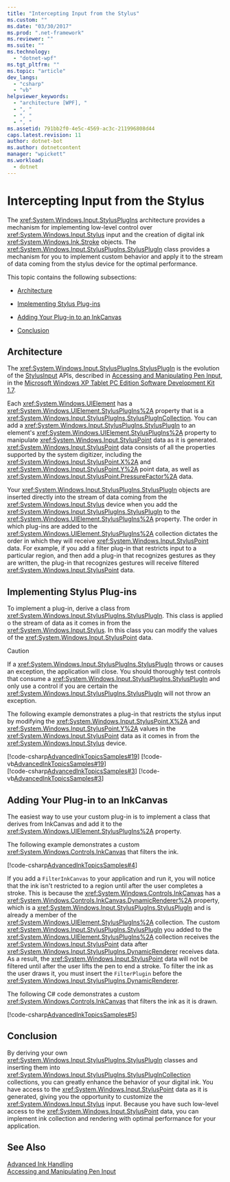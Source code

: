 ```yaml
---
title: "Intercepting Input from the Stylus"
ms.custom: ""
ms.date: "03/30/2017"
ms.prod: ".net-framework"
ms.reviewer: ""
ms.suite: ""
ms.technology: 
  - "dotnet-wpf"
ms.tgt_pltfrm: ""
ms.topic: "article"
dev_langs: 
  - "csharp"
  - "vb"
helpviewer_keywords: 
  - "architecture [WPF], "
  - ", "
  - ", "
  - ", "
ms.assetid: 791bb2f0-4e5c-4569-ac3c-211996808d44
caps.latest.revision: 11
author: dotnet-bot
ms.author: dotnetcontent
manager: "wpickett"
ms.workload: 
  - dotnet
---
```

# Intercepting Input from the Stylus
The <xref:System.Windows.Input.StylusPlugIns> architecture provides a mechanism for implementing low-level control over <xref:System.Windows.Input.Stylus> input and the creation of digital ink <xref:System.Windows.Ink.Stroke> objects. The <xref:System.Windows.Input.StylusPlugIns.StylusPlugIn> class provides a mechanism for you to implement custom behavior and apply it to the stream of data coming from the stylus device for the optimal performance.  
  
 This topic contains the following subsections:  
  
-   [Architecture](#Architecture)  
  
-   [Implementing Stylus Plug-ins](#ImplementingStylusPlugins)  
  
-   [Adding Your Plug-in to an InkCanvas](#AddingYourPluginToAnInkCanvas)  
  
-   [Conclusion](#Conclusion)  
  
<a name="Architecture"></a>   
## Architecture  
 The <xref:System.Windows.Input.StylusPlugIns.StylusPlugIn> is the evolution of the [StylusInput](http://go.microsoft.com/fwlink/?LinkId=50753&clcid=0x409) APIs, described in [Accessing and Manipulating Pen Input](http://go.microsoft.com/fwlink/?LinkId=50752&clcid=0x409), in the [Microsoft Windows XP Tablet PC Edition Software Development Kit 1.7](http://go.microsoft.com/fwlink/?linkid=11782&clcid=0x409).  
  
 Each <xref:System.Windows.UIElement> has a <xref:System.Windows.UIElement.StylusPlugIns%2A> property that is a <xref:System.Windows.Input.StylusPlugIns.StylusPlugInCollection>. You can add a <xref:System.Windows.Input.StylusPlugIns.StylusPlugIn> to an element's <xref:System.Windows.UIElement.StylusPlugIns%2A> property to manipulate <xref:System.Windows.Input.StylusPoint> data as it is generated. <xref:System.Windows.Input.StylusPoint> data consists of all the properties supported by the system digitizer, including the <xref:System.Windows.Input.StylusPoint.X%2A> and <xref:System.Windows.Input.StylusPoint.Y%2A> point data, as well as <xref:System.Windows.Input.StylusPoint.PressureFactor%2A> data.  
  
 Your <xref:System.Windows.Input.StylusPlugIns.StylusPlugIn> objects are inserted directly into the stream of data coming from the <xref:System.Windows.Input.Stylus> device when you add the <xref:System.Windows.Input.StylusPlugIns.StylusPlugIn> to the <xref:System.Windows.UIElement.StylusPlugIns%2A> property. The order in which plug-ins are added to the <xref:System.Windows.UIElement.StylusPlugIns%2A> collection dictates the order in which they will receive <xref:System.Windows.Input.StylusPoint> data. For example, if you add a filter plug-in that restricts input to a particular region, and then add a plug-in that recognizes gestures as they are written, the plug-in that recognizes gestures will receive filtered <xref:System.Windows.Input.StylusPoint> data.  
  
<a name="ImplementingStylusPlugins"></a>   
## Implementing Stylus Plug-ins  
 To implement a plug-in, derive a class from <xref:System.Windows.Input.StylusPlugIns.StylusPlugIn>. This class is applied o the stream of data as it comes in from the <xref:System.Windows.Input.Stylus>. In this class you can modify the values of the <xref:System.Windows.Input.StylusPoint> data.  
  
> [!CAUTION]
>  If a <xref:System.Windows.Input.StylusPlugIns.StylusPlugIn> throws or causes an exception, the application will close. You should thoroughly test controls that consume a <xref:System.Windows.Input.StylusPlugIns.StylusPlugIn> and only use a control if you are certain the <xref:System.Windows.Input.StylusPlugIns.StylusPlugIn> will not throw an exception.  
  
 The following example demonstrates a plug-in that restricts the stylus input by modifying the <xref:System.Windows.Input.StylusPoint.X%2A> and <xref:System.Windows.Input.StylusPoint.Y%2A> values in the <xref:System.Windows.Input.StylusPoint> data as it comes in from the <xref:System.Windows.Input.Stylus> device.  
  
 [!code-csharp[AdvancedInkTopicsSamples#19](../../../../samples/snippets/csharp/VS_Snippets_Wpf/AdvancedInkTopicsSamples/CSharp/DynamicRenderer.cs#19)]
 [!code-vb[AdvancedInkTopicsSamples#19](../../../../samples/snippets/visualbasic/VS_Snippets_Wpf/AdvancedInkTopicsSamples/VisualBasic/DynamicRenderer.vb#19)]  
[!code-csharp[AdvancedInkTopicsSamples#3](../../../../samples/snippets/csharp/VS_Snippets_Wpf/AdvancedInkTopicsSamples/CSharp/DynamicRenderer.cs#3)]
[!code-vb[AdvancedInkTopicsSamples#3](../../../../samples/snippets/visualbasic/VS_Snippets_Wpf/AdvancedInkTopicsSamples/VisualBasic/DynamicRenderer.vb#3)]  
  
<a name="AddingYourPluginToAnInkCanvas"></a>   
## Adding Your Plug-in to an InkCanvas  
 The easiest way to use your custom plug-in is to implement a class that derives from InkCanvas and add it to the <xref:System.Windows.UIElement.StylusPlugIns%2A> property.  
  
 The following example demonstrates a custom <xref:System.Windows.Controls.InkCanvas> that filters the ink.  
  
 [!code-csharp[AdvancedInkTopicsSamples#4](../../../../samples/snippets/csharp/VS_Snippets_Wpf/AdvancedInkTopicsSamples/CSharp/Window1.xaml.cs#4)]  
  
 If you add a `FilterInkCanvas` to your application and run it, you will notice that the ink isn't restricted to a region until after the user completes a stroke. This is because the <xref:System.Windows.Controls.InkCanvas> has a <xref:System.Windows.Controls.InkCanvas.DynamicRenderer%2A> property, which is a <xref:System.Windows.Input.StylusPlugIns.StylusPlugIn> and is already a member of the <xref:System.Windows.UIElement.StylusPlugIns%2A> collection. The custom <xref:System.Windows.Input.StylusPlugIns.StylusPlugIn> you added to the <xref:System.Windows.UIElement.StylusPlugIns%2A> collection receives the <xref:System.Windows.Input.StylusPoint> data after <xref:System.Windows.Input.StylusPlugIns.DynamicRenderer> receives data. As a result, the <xref:System.Windows.Input.StylusPoint> data will not be filtered until after the user lifts the pen to end a stroke. To filter the ink as the user draws it, you must insert the `FilterPlugin` before the <xref:System.Windows.Input.StylusPlugIns.DynamicRenderer>.  
  
 The following C# code demonstrates a custom <xref:System.Windows.Controls.InkCanvas> that filters the ink as it is drawn.  
  
 [!code-csharp[AdvancedInkTopicsSamples#5](../../../../samples/snippets/csharp/VS_Snippets_Wpf/AdvancedInkTopicsSamples/CSharp/Window1.xaml.cs#5)]  
  
<a name="Conclusion"></a>   
## Conclusion  
 By deriving your own <xref:System.Windows.Input.StylusPlugIns.StylusPlugIn> classes and inserting them into <xref:System.Windows.Input.StylusPlugIns.StylusPlugInCollection> collections, you can greatly enhance the behavior of your digital ink. You have access to the <xref:System.Windows.Input.StylusPoint> data as it is generated, giving you the opportunity to customize the <xref:System.Windows.Input.Stylus> input. Because you have such low-level access to the <xref:System.Windows.Input.StylusPoint> data, you can implement ink collection and rendering with optimal performance for your application.  
  
## See Also  
 [Advanced Ink Handling](../../../../docs/framework/wpf/advanced/advanced-ink-handling.md)  
 [Accessing and Manipulating Pen Input](http://go.microsoft.com/fwlink/?LinkId=50752&clcid=0x409)
